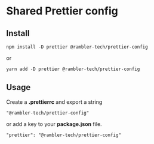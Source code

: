 # Shared Prettier config

## Install

```
npm install -D prettier @rambler-tech/prettier-config
```

or

```
yarn add -D prettier @rambler-tech/prettier-config
```

## Usage

Create a **.prettierrc** and export a string

```
"@rambler-tech/prettier-config"
```

or add a key to your **package.json** file.

```
"prettier": "@rambler-tech/prettier-config"
```
